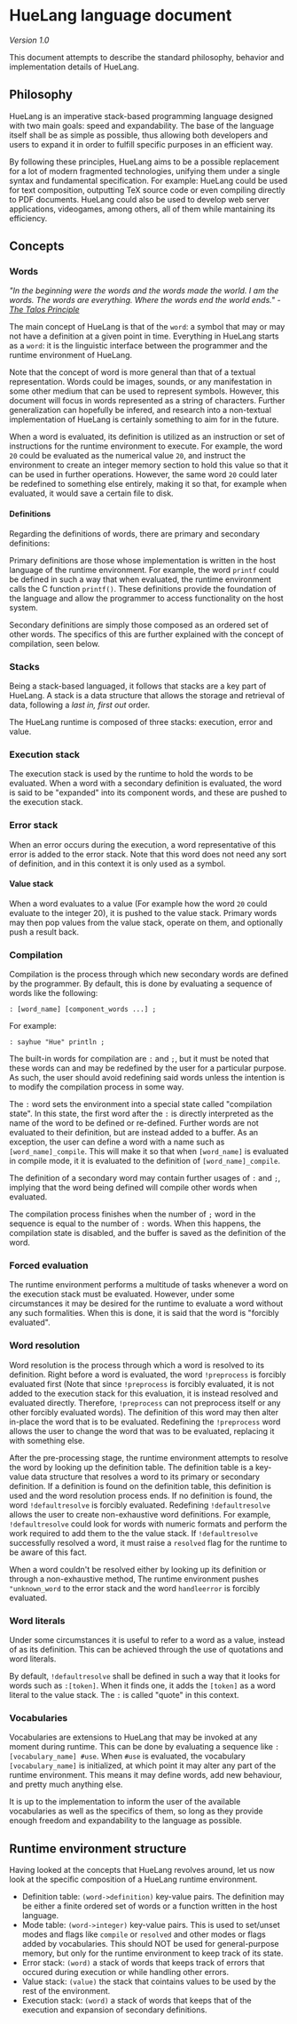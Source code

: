 # HueLang language document

_Version 1.0_

This document attempts to describe the standard philosophy, behavior and implementation details of HueLang.

## Philosophy

HueLang is an imperative stack-based programming language designed with two main goals: speed and expandability. The base of the language itself shall be as simple as possible, thus allowing both developers and users to expand it in order to fulfill specific purposes in an efficient way. 

By following these principles, HueLang aims to be a possible replacement for a lot of modern fragmented technologies, unifying them under a single syntax and fundamental specification. For example: HueLang could be used for text composition, outputting TeX source code or even compiling directly to PDF documents. HueLang could also be used to develop web server applications, videogames, among others, all of them while mantaining its efficiency.

## Concepts

### Words

_"In the beginning were the words and the words made the world. I am the words. The words are everything. Where the words end the world ends." - [The Talos Principle](https://store.steampowered.com/app/257510/The_Talos_Principle/)_

The main concept of HueLang is that of the ``word``: a symbol that may or may not have a definition at a given point in time. Everything in HueLang starts as a ``word``: it is the linguistic interface between the programmer and the runtime environment of HueLang. 

Note that the concept of word is more general than that of a textual representation. Words could be images, sounds, or any manifestation in some other medium that can be used to represent symbols. However, this document will focus in words represented as a string of characters. Further generalization can hopefully be infered, and research into a non-textual implementation of HueLang is certainly something to aim for in the future.

When a word is evaluated, its definition is utilized as an instruction or set of instructions for the runtime environment to execute. For example, the word ``20`` could be evaluated as the numerical value ``20``, and instruct the environment to create an integer memory section to hold this value so that it can be used in further operations. However, the same word ``20`` could later be redefined to something else entirely, making it so that, for example when evaluated, it would save a certain file to disk.

#### Definitions

Regarding the definitions of words, there are primary and secondary definitions:

Primary definitions are those whose implementation is written in the host language of the runtime environment. For example, the word ``printf`` could be defined in such a way that when evaluated, the runtime environment calls the C function ``printf()``. These definitions provide the foundation of the language and allow the programmer to access functionality on the host system. 

Secondary definitions are simply those composed as an ordered set of other words. The specifics of this are further explained with the concept of compilation, seen below.

### Stacks

Being a stack-based languaged, it follows that stacks are a key part of HueLang. A stack is a data structure that allows the storage and retrieval of data, following a _last in, first out_ order. 

The HueLang runtime is composed of three stacks: execution, error and value.

### Execution stack

The execution stack is used by the runtime to hold the words to be evaluated. When a word with a secondary definition is evaluated, the word is said to be "expanded" into its component words, and these are pushed to the execution stack. 

### Error stack

When an error occurs during the execution, a word representative of this error is added to the error stack. Note that this word does not need any sort of definition, and in this context it is only used as a symbol.

#### Value stack

When a word evaluates to a value (For example how the word ``20`` could evaluate to the integer 20), it is pushed to the value stack. Primary words may then pop values from the value stack, operate on them, and optionally push a result back.

### Compilation

Compilation is the process through which new secondary words are defined by the programmer. By default, this is done by evaluating a sequence of words like the following:

```
: [word_name] [component_words ...] ;
```

For example:

```
: sayhue "Hue" println ;
```

The built-in words for compilation are ``:`` and ``;``, but it must be noted that these words can and may be redefined by the user for a particular purpose. As such, the user should avoid redefining said words unless the intention is to modify the compilation process in some way. 

The ``:`` word sets the environment into a special state called "compilation state". In this state, the first word after the ``:`` is directly interpreted as the name of the word to be defined or re-defined. Further words are not evaluated to their definition, but are instead added to a buffer. As an exception, the user can define a word with a name such as ``[word_name]_compile``. This will make it so that when ``[word_name]`` is evaluated in compile mode, it it is evaluated to the definition of ``[word_name]_compile``. 

The definition of a secondary word may contain further usages of ``:`` and ``;``, implying that the word being defined will compile other words when evaluated. 

The compilation process finishes when the number of ``;`` word in the sequence is equal to the number of ``:`` words. When this happens, the compilation state is disabled, and the buffer is saved as the definition of the word.

### Forced evaluation

The runtime environment performs a multitude of tasks whenever a word on the execution stack must be evaluated. However, under some circumstances it may be desired for the runtime to evaluate a word without any such formalities. When this is done, it is said that the word is "forcibly evaluated".

### Word resolution

Word resolution is the process through which a word is resolved to its definition. Right before a word is evaluated, the word ``!preprocess`` is forcibly evaluated first (Note that since ``!preprocess`` is forcibly evaluated, it is not added to the execution stack for this evaluation, it is instead resolved and evaluated directly. Therefore, ``!preprocess`` can not preprocess itself or any other forcibly evaluated words). The definition of this word may then alter in-place the word that is to be evaluated. Redefining the ``!preprocess`` word allows the user to change the word that was to be evaluated, replacing it with something else. 

After the pre-processing stage, the runtime environment attempts to resolve the word by looking up the definition table. The definition table is a key-value data structure that resolves a word to its primary or secondary definition. If a definition is found on the definition table, this definition is used and the word resolution process ends. If no definition is found, the word ``!defaultresolve`` is forcibly evaluated. Redefining ``!defaultresolve`` allows the user to create non-exhaustive word definitions. For example, ``!defaultresolve`` could look for words with numeric formats and perform the work required to add them to the the value stack. If ``!defaultresolve`` successfully resolved a word, it must raise a ``resolved`` flag for the runtime to be aware of this fact. 

When a word couldn't be resolved either by looking up its definition or through a non-exhaustive method, The runtime environment pushes ``"unknown_word`` to the error stack and the word ``handleerror`` is forcibly evaluated.

### Word literals

Under some circumstances it is useful to refer to a word as a value, instead of as its definition. This can be achieved through the use of quotations and word literals. 

By default, ``!defaultresolve`` shall be defined in such a way that it looks for words such as ``:[token]``. When it finds one, it adds the ``[token]`` as a word literal to the value stack. The ``:`` is called "quote" in this context.

### Vocabularies

Vocabularies are extensions to HueLang that may be invoked at any moment during runtime. This can be done by evaluating a sequence like ``:[vocabulary_name] #use``. When ``#use`` is evaluated, the vocabulary ``[vocabulary_name]`` is initialized, at which point it may alter any part of the runtime environment. This means it may define words, add new behaviour, and pretty much anything else.

It is up to the implementation to inform the user of the available vocabularies as well as the specifics of them, so long as they provide enough freedom and expandability to the language as possible.

## Runtime environment structure

Having looked at the concepts that HueLang revolves around, let us now look at the specific composition of a HueLang runtime environment.

- Definition table: ``(word->definition)`` key-value pairs. The definition may be either a finite ordered set of words or a function written in the host language.
- Mode table: ``(word->integer)`` key-value pairs. This is used to set/unset modes and flags like ``compile`` or ``resolved`` and other modes or flags added by vocabularies. This should NOT be used for general-purpose memory, but only for the runtime environment to keep track of its state. 
- Error stack: ``(word)`` a stack of words that keeps track of errors that occured during execution or while handling other errors. 
- Value stack: ``(value)`` the stack that cointains values to be used by the rest of the environment.
- Execution stack: ``(word)`` a stack of words that keeps that of the execution and expansion of secondary definitions. 